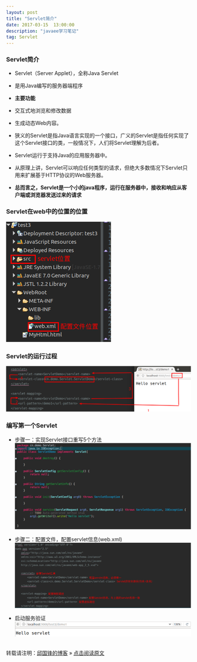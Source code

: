 ```yaml
---
layout: post
title: "Servlet简介"
date: 2017-03-15  13:00:00
description: "javaee学习笔记"
tag: Servlet
---
```

### Servlet简介
* Servlet（Server Applet），全称Java Servlet
* 是用Java编写的服务器端程序
* **主要功能**
* 交互式地浏览和修改数据
* 生成动态Web内容。

* 狭义的Servlet是指Java语言实现的一个接口，广义的Servlet是指任何实现了这个Servlet接口的类，一般情况下，人们将Servlet理解为后者。
* Servlet运行于支持Java的应用服务器中。
* 从原理上讲，Servlet可以响应任何类型的请求，但绝大多数情况下Servlet只用来扩展基于HTTP协议的Web服务器。

* **总而言之，Servlet是一个小的java程序，运行在服务器中，接收和响应从客户端或浏览器发送过来的请求**

### Servlet在web中的位置的位置
![图片](/assets/active_images/javaweb/servlet/servlet5.png)

### Servlet的运行过程
![图片](/assets/active_images/javaweb/servlet/servlet6.png)

### 编写第一个Servlet
* 步骤一：实现Servlet接口重写5个方法
![图片](/assets/active_images/javaweb/servlet/servlet1.png)

* 步骤二：配置文件，配置servlet信息(web.xml)
![图片](/assets/active_images/javaweb/servlet/servlet2.png)

* 启动服务验证
![图片](/assets/active_images/javaweb/servlet/servlet3.png)

<br />转载请注明：[邱国锋的博客](http://qiuguofeng.com) » [点击阅读原文](http://qiuguofeng.com/2017/03/Servlet简介/)
